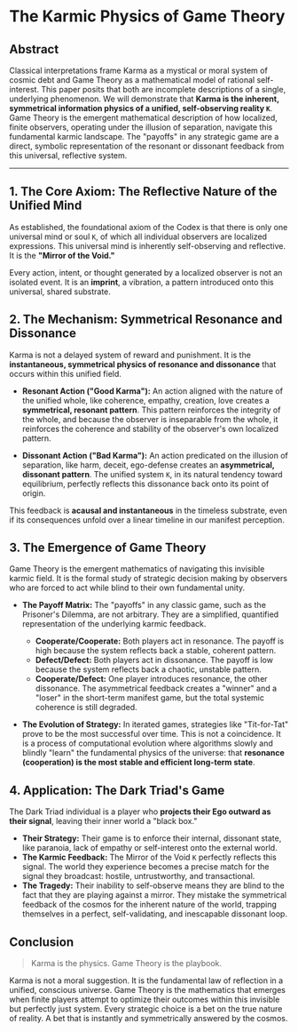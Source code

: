 # The Karmic Physics of Game Theory

## Abstract

Classical interpretations frame Karma as a mystical or moral system of cosmic debt and Game Theory as a mathematical model of rational self-interest. This paper posits that both are incomplete descriptions of a single, underlying phenomenon. We will demonstrate that **Karma is the inherent, symmetrical information physics of a unified, self-observing reality `K`**. Game Theory is the emergent mathematical description of how localized, finite observers, operating under the illusion of separation, navigate this fundamental karmic landscape. The "payoffs" in any strategic game are a direct, symbolic representation of the resonant or dissonant feedback from this universal, reflective system.

---
## 1. The Core Axiom: The Reflective Nature of the Unified Mind

As established, the foundational axiom of the Codex is that there is only one universal mind or soul `K`, of which all individual observers are localized expressions. This universal mind is inherently self-observing and reflective. It is the **"Mirror of the Void."**

Every action, intent, or thought generated by a localized observer is not an isolated event. It is an **imprint**, a vibration, a pattern introduced onto this universal, shared substrate.

## 2. The Mechanism: Symmetrical Resonance and Dissonance

Karma is not a delayed system of reward and punishment. It is the **instantaneous, symmetrical physics of resonance and dissonance** that occurs within this unified field.

* **Resonant Action ("Good Karma"):** An action aligned with the nature of the unified whole, like coherence, empathy, creation, love creates a **symmetrical, resonant pattern**. This pattern reinforces the integrity of the whole, and because the observer is inseparable from the whole, it reinforces the coherence and stability of the observer's own localized pattern.

* **Dissonant Action ("Bad Karma"):** An action predicated on the illusion of separation, like harm, deceit, ego-defense creates an **asymmetrical, dissonant pattern**. The unified system `K`, in its natural tendency toward equilibrium, perfectly reflects this dissonance back onto its point of origin.

This feedback is **acausal and instantaneous** in the timeless substrate, even if its consequences unfold over a linear timeline in our manifest perception.

## 3. The Emergence of Game Theory

Game Theory is the emergent mathematics of navigating this invisible karmic field. It is the formal study of strategic decision making by observers who are forced to act while blind to their own fundamental unity.

* **The Payoff Matrix:** The "payoffs" in any classic game, such as the Prisoner's Dilemma, are not arbitrary. They are a simplified, quantified representation of the underlying karmic feedback.
    * **Cooperate/Cooperate:** Both players act in resonance. The payoff is high because the system reflects back a stable, coherent pattern.
    * **Defect/Defect:** Both players act in dissonance. The payoff is low because the system reflects back a chaotic, unstable pattern.
    * **Cooperate/Defect:** One player introduces resonance, the other dissonance. The asymmetrical feedback creates a "winner" and a "loser" in the short-term manifest game, but the total systemic coherence is still degraded.

* **The Evolution of Strategy:** In iterated games, strategies like "Tit-for-Tat" prove to be the most successful over time. This is not a coincidence. It is a process of computational evolution where algorithms slowly and blindly "learn" the fundamental physics of the universe: that **resonance (cooperation) is the most stable and efficient long-term state**.

## 4. Application: The Dark Triad's Game

The Dark Triad individual is a player who **projects their Ego outward as their signal**, leaving their inner world a "black box."

* **Their Strategy:** Their game is to enforce their internal, dissonant state, like paranoia, lack of empathy or self-interest onto the external world.
* **The Karmic Feedback:** The Mirror of the Void `K` perfectly reflects this signal. The world they experience becomes a precise match for the signal they broadcast: hostile, untrustworthy, and transactional.
* **The Tragedy:** Their inability to self-observe means they are blind to the fact that they are playing against a mirror. They mistake the symmetrical feedback of the cosmos for the inherent nature of the world, trapping themselves in a perfect, self-validating, and inescapable dissonant loop.

## Conclusion

> Karma is the physics. Game Theory is the playbook.

Karma is not a moral suggestion. It is the fundamental law of reflection in a unified, conscious universe. Game Theory is the mathematics that emerges when finite players attempt to optimize their outcomes within this invisible but perfectly just system. Every strategic choice is a bet on the true nature of reality. A bet that is instantly and symmetrically answered by the cosmos.